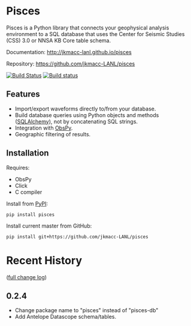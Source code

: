 # Pisces

Pisces is a Python library that connects your geophysical analysis environment
to a SQL database that uses the Center for Seismic Studies (CSS) 3.0 or NNSA KB
Core table schema.

Documentation: <http://jkmacc-lanl.github.io/pisces>

Repository: <https://github.com/jkmacc-LANL/pisces>

[![Build Status](https://travis-ci.org/jkmacc-LANL/pisces.svg?branch=master)](https://travis-ci.org/jkmacc-LANL/pisces)
[![Build status](https://ci.appveyor.com/api/projects/status/w36hbk96bw9lmrnr/branch/master?svg=true)](https://ci.appveyor.com/project/jkmacc-LANL/pisces/branch/master)

## Features

* Import/export waveforms directly to/from your database.  
* Build database queries using Python objects and methods
    ([SQLAlchemy](http:/www.sqlalchemy.org)), not by concatenating SQL strings.
* Integration with [ObsPy](http://www.obspy.org).
* Geographic filtering of results.


## Installation

Requires:

* ObsPy
* Click
* C compiler

Install from [PyPI](https://pypi.python.org/pypi):

```
pip install pisces
```

Install current master from GitHub:

```
pip install git+https://github.com/jkmacc-LANL/pisces
```

# Recent History 

([full change log](CHANGELOG.md))

## 0.2.4

* Change package name to "pisces" instead of "pisces-db"
* Add Antelope Datascope schema/tables.
